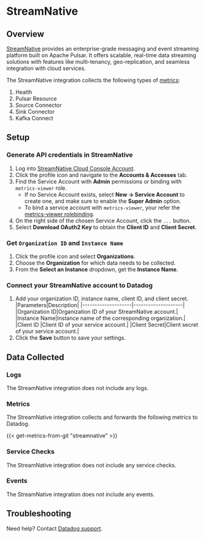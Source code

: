 # StreamNative

## Overview

[StreamNative][1] provides an enterprise-grade messaging and event streaming platform built on Apache Pulsar. It offers scalable, real-time data streaming solutions with features like multi-tenancy, geo-replication, and seamless integration with cloud services.

The StreamNative integration collects the following types of [metrics][2]:

1. Health
2. Pulsar Resource
3. Source Connector
4. Sink Connector
5. Kafka Connect

## Setup

### Generate API credentials in StreamNative

1. Log into [StreamNative Cloud Console Account][3].
2. Click the profile icon and navigate to the **Accounts & Accesses** tab.
3. Find the Service Account with **Admin** permissions or binding with `metrics-viewer` role.
   - If no Service Account exists, select **New -> Service Account** to create one, and make sure to enable the **Super Admin** option.
   - To bind a service account with `metrics-viewer`, your refer the [metrics-viewer rolebinding][5].
4. On the right side of the chosen Service Account, click the `...` button.
5. Select **Download OAuth2 Key** to obtain the **Client ID** and **Client Secret**.

### Get `Organization ID` and `Instance Name`

1. Click the profile icon and select **Organizations**.
2. Choose the **Organization** for which data needs to be collected.
3. From the **Select an Instance** dropdown, get the **Instance Name**.


### Connect your StreamNative account to Datadog

1. Add your organization ID, instance name, client ID, and client secret.
    |Parameters|Description|
    |--------------------|--------------------|
    |Organization ID|Organization ID of your StreamNative account.|
    |Instance Name|Instance name of the corresponding organization.|
    |Client ID |Client ID of your service account.|
    |Client Secret|Client secret of your service account.|
2. Click the **Save** button to save your settings.


## Data Collected

### Logs 

The StreamNative integration does not include any logs.

### Metrics

The StreamNative integration collects and forwards the following metrics to Datadog.

{{< get-metrics-from-git "streamnative" >}}

### Service Checks

The StreamNative integration does not include any service checks.

### Events

The StreamNative integration does not include any events.

## Troubleshooting

Need help? Contact [Datadog support][4].

[1]: https://streamnative.io/
[2]: https://docs.streamnative.io/docs/cloud-metrics-api#metrics-endpoint
[3]: https://console.streamnative.cloud/
[4]: https://docs.datadoghq.com/help/
[5]: https://docs.streamnative.io/docs/cloud-metrics-api#metrics-authorization
